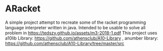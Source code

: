# ARacket
A simple project attempt to recreate some of the racket programming language interpreter written in java. Intended to be usable to solve all problem in https://tedszy.github.io/assets/m3-2018-1.pdf
This project uses a10lib Library: https://github.com/athensclub/A10-Library , anumber library: https://github.com/athensclub/A10-Library/tree/master/src 
